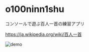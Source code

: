 # o100ninn1shu
コンソールで遊ぶ百人一首の練習アプリ

https://ja.wikipedia.org/wiki/百人一首

![demo](https://raw.githubusercontent.com/y-tetsu/o100ninn1shu/master/demo.gif)
